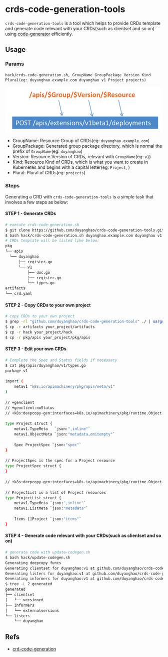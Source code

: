 crds-code-generation-tools
=========================

`crds-code-generation-tools` is a tool which helps to provide CRDs template and generate code relevant with your CRDs(such as clientset and so on) using [code-generator](https://github.com/kubernetes/code-generator) efficiently.

## Usage

### Params

```
hack/crds-code-generation.sh, GroupName GroupPackage Version Kind Plural(eg: duyanghao.example.com duyanghao v1 Project projects)
```

![](images/kubernetes-group-version.png)

* GroupName: Resource Group of CRDs(eg: `duyanghao.example.com`)
* GroupPackage: Generated group package directory, which is normal the prefix of `GroupName`(eg: `duyanghao`)
* Version: Resource Version of CRDs, relevant with `GroupName`(eg: `v1`)
* Kind: Resource Kind of CRDs, which is what you want to create in Kubernetes and begins with a capital letter(eg: `Project`, )
* Plural: Plural of CRDs(eg: `projects`)

### Steps

Generating a CRD with `crds-code-generation-tools` is a simple task that involves a few steps as below:

#### STEP 1 - Generate CRDs

```bash
# execute crds-code-generation.sh
$ git clone https://github.com/duyanghao/crds-code-generation-tools.git && cd crds-code-generation-tools
$ bash hack/crds-code-generation.sh duyanghao.example.com duyanghao v1 Project projects
# CRDs template will be listed like below:
pkg
└── apis
  └── duyanghao
      ├── register.go
      └── v1
          ├── doc.go
          ├── register.go
          └── types.go 
artifacts
└── crd.yaml
```

#### STEP 2 - Copy CRDs to your own project

```bash
# copy CRDs to your own project
$ grep -rl "github.com/duyanghao/crds-code-generation-tools" ./ | xargs sed -i '' 's/github.com\/duyanghao\/crds-code-generation-tools/your_project/g'
$ cp -r artifacts your_project/artifacts
$ cp -r hack your_project/hack
$ cp -r pkg/apis your_project/pkg/apis
```
 
#### STEP 3 - Edit your own CRDs

```bash
# Complete the Spec and Status fields if necessary 
$ cat pkg/apis/duyanghao/v1/types.go
package v1

import (
	metav1 "k8s.io/apimachinery/pkg/apis/meta/v1"
)

// +genclient
// +genclient:noStatus
// +k8s:deepcopy-gen:interfaces=k8s.io/apimachinery/pkg/runtime.Object

type Project struct {
	metav1.TypeMeta   `json:",inline"`
	metav1.ObjectMeta `json:"metadata,omitempty"`

	Spec ProjectSpec `json:"spec"`
}

// ProjectSpec is the spec for a Project resource
type ProjectSpec struct {
}

// +k8s:deepcopy-gen:interfaces=k8s.io/apimachinery/pkg/runtime.Object

// ProjectList is a list of Project resources
type ProjectList struct {
	metav1.TypeMeta `json:",inline"`
	metav1.ListMeta `json:"metadata"`

	Items []Project `json:"items"`
}
```

#### STEP 4 - Generate code relevant with your CRDs(such as clientset and so on)

```bash
# generate code with update-codegen.sh
$ bash hack/update-codegen.sh
Generating deepcopy funcs
Generating clientset for duyanghao:v1 at github.com/duyanghao/crds-code-generation-tools/generated/clientset
Generating listers for duyanghao:v1 at github.com/duyanghao/crds-code-generation-tools/generated/listers
Generating informers for duyanghao:v1 at github.com/duyanghao/crds-code-generation-tools/generated/informers
$ tree -L 2 generated
generated
├── clientset
│   └── versioned
├── informers
│   └── externalversions
└── listers
    └── duyanghao
```

## Refs

* [crd-code-generation](https://github.com/openshift-evangelists/crd-code-generation)
